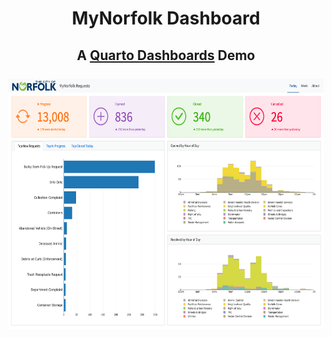 
<h1 align="center">MyNorfolk Dashboard</h1>
<h2 align="center">A <a href="https://quarto.org/docs/dashboards/">Quarto Dashboards</a> Demo
<br>
<br>
<a href="https://grrrck.quarto.pub/mynorfolk-dash/"><img src="assets/dash-preview.png" align="center" height="400" alt="A preview of the dashboard." /></a>
</h2>
